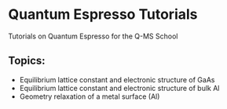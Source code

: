 # Quantum Espresso Tutorials
Tutorials on Quantum Espresso for the Q-MS School 

## Topics:
- Equilibrium lattice constant and electronic structure of GaAs
- Equilibrium lattice constant and electronic structure of bulk Al
- Geometry relaxation of a metal surface (Al)
